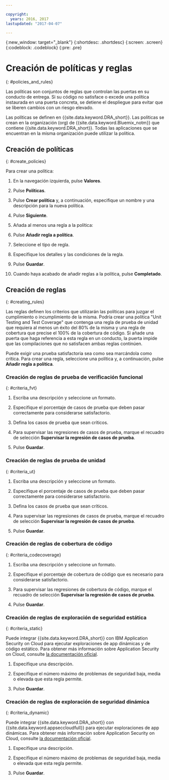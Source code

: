 ```yaml
---

copyright:
  years: 2016, 2017
lastupdated: "2017-04-07"

---
```


{:new_window: target="_blank"}
{:shortdesc: .shortdesc}
{:screen: .screen}
{:codeblock: .codeblock}
{:pre: .pre}

# Creación de políticas y reglas
{: #policies_and_rules}

Las políticas son conjuntos de reglas que controlan las puertas en su conducto de entrega. Si su código no satisface o excede una política instaurada en una puerta concreta, se detiene el despliegue para evitar que se liberen cambios con un riesgo elevado. 

Las políticas se definen en {{site.data.keyword.DRA_short}}. Las políticas se crean en la organización (org) de {{site.data.keyword.Bluemix_notm}} que contiene {{site.data.keyword.DRA_short}}. Todas las aplicaciones que se encuentran en la misma organización puede utilizar la política.  

## Creación de políticas 
{: #create_policies}

Para crear una política:

1. En la navegación izquierda, pulse **Valores**.

2. Pulse **Políticas**.

3. Pulse **Crear política** y, a continuación, especifique un nombre y una descripción para la nueva política.  

4. Pulse **Siguiente**.

4. Añada al menos una regla a la política:
  1. Pulse **Añadir regla a política**.
  2. Seleccione el tipo de regla.
  3. Especifique los detalles y las condiciones de la regla.
  4. Pulse **Guardar**.

5. Cuando haya acabado de añadir reglas a la política, pulse **Completado**.

## Creación de reglas
{: #creating_rules}

Las reglas definen los criterios que utilizarán las políticas para juzgar el cumplimiento o incumplimiento de la misma. Podría crear una política "Unit Testing and Test Coverage" que contenga una regla de prueba de unidad que requiera al menos un éxito del 80% de la misma y una regla de cobertura que precise el 100% de la cobertura de código. Si añade una puerta que haga referencia a esta regla en un conducto, la puerta impide que las compilaciones que no satisfacen ambas reglas continúen.  

Puede exigir una prueba satisfactoria sea como sea marcándola como crítica. Para crear una regla, seleccione una política y, a continuación, pulse **Añadir regla a política**.  

### Creación de reglas de prueba de verificación funcional
{: #criteria_fvt}

1. Escriba una descripción y seleccione un formato.

2. Especifique el porcentaje de casos de prueba que deben pasar correctamente para considerarse satisfactorio.

3. Defina los casos de prueba que sean críticos.

4. Para supervisar las regresiones de casos de prueba, marque el recuadro de selección **Supervisar la regresión de casos de prueba**.

5. Pulse **Guardar**.


### Creación de reglas de prueba de unidad
{: #criteria_ut}

1. Escriba una descripción y seleccione un formato.

2. Especifique el porcentaje de casos de prueba que deben pasar correctamente para considerarse satisfactorio.

3. Defina los casos de prueba que sean críticos.

4. Para supervisar las regresiones de casos de prueba, marque el recuadro de selección **Supervisar la regresión de casos de prueba**.

5. Pulse **Guardar**.


### Creación de reglas de cobertura de código
{: #criteria_codecoverage}

1. Escriba una descripción y seleccione un formato.

2. Especifique el porcentaje de cobertura de código que es necesario para considerarse satisfactorio.

3. Para supervisar las regresiones de cobertura de código, marque el recuadro de selección **Supervisar la regresión de casos de prueba**.

4. Pulse **Guardar**.

### Creación de reglas de exploración de seguridad estática
{: #criteria_static}

Puede integrar {{site.data.keyword.DRA_short}} con IBM Application Security on Cloud para ejecutar exploraciones de app dinámicas y de código estático. Para obtener más información sobre Application Security on Cloud, consulte [la documentación oficial](/docs/services/ApplicationSecurityonCloud/index.html).

1. Especifique una descripción.

2. Especifique el número máximo de problemas de seguridad baja, media o elevada que esta regla permite.  

3. Pulse **Guardar**.

### Creación de reglas de exploración de seguridad dinámica
{: #criteria_dynamic}

Puede integrar {{site.data.keyword.DRA_short}} con {{site.data.keyword.appseccloudfull}} para ejecutar exploraciones de app dinámicas. Para obtener más información sobre Application Security on Cloud, consulte [la documentación oficial](/docs/services/ApplicationSecurityonCloud/index.html).

1. Especifique una descripción.

2. Especifique el número máximo de problemas de seguridad baja, media o elevada que esta regla permite.  

3. Pulse **Guardar**.
